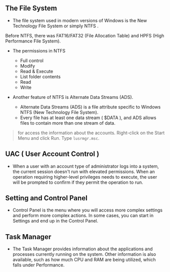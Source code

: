 ## The File System
- The file system used in modern versions of Windows is the New Technology File System or simply  NTFS .

Before NTFS, there was  FAT16/FAT32 (File Allocation Table) and HPFS (High Performance File System). 

- The permissions in NTFS
    - Full control
    - Modify
    - Read & Execute
    - List folder contents
    - Read
    - Write

- Another feature of NTFS is Alternate Data Streams (ADS).
    - Alternate Data Streams  (ADS) is a file attribute specific to Windows  NTFS  (New Technology File System).
    - Every file has at least one data stream ( $DATA ), and ADS allows files to contain more than one stream of data.
   

> for access the information about the accounts. Right-click on the Start Menu and click Run. Type `lusrmgr.msc`.

## UAC ( User Account Control )
- When a user with an account type of administrator logs into a system, the current session doesn't run with elevated permissions. When an operation requiring higher-level privileges needs to execute, the user will be prompted to confirm if they permit the operation to run. 

## Setting and Control Panel
- Control Panel is the menu where you will access more complex settings and perform more complex actions. In some cases, you can start in Settings and end up in the Control Panel.

## Task Manager
- The Task Manager provides information about the applications and processes currently running on the system. Other information is also available, such as how much CPU and RAM are being utilized, which falls under Performance. 
